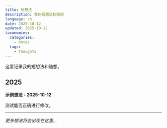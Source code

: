 ```yaml
---
title: 短想法
description: 我的短想法和随想
language: zh
date: 2025-10-12
updated: 2025-10-12
taxonomies:
  categories:
    - Notes
  tags:
    - Thoughts
---
```


这里记录我的短想法和随想。

## 2025

**示例想法 - 2025-10-12**

测试能否正确进行修改。

---

*更多想法将会出现在这里...*